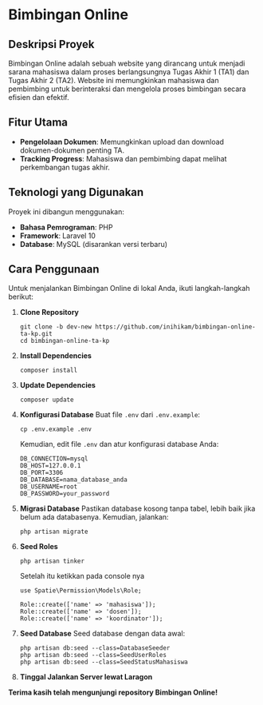 # Bimbingan Online

## Deskripsi Proyek

Bimbingan Online adalah sebuah website yang dirancang untuk menjadi sarana mahasiswa dalam proses berlangsungnya Tugas Akhir 1 (TA1) dan Tugas Akhir 2 (TA2). Website ini memungkinkan mahasiswa dan pembimbing untuk berinteraksi dan mengelola proses bimbingan secara efisien dan efektif.

## Fitur Utama

- **Pengelolaan Dokumen**: Memungkinkan upload dan download dokumen-dokumen penting TA.
- **Tracking Progress**: Mahasiswa dan pembimbing dapat melihat perkembangan tugas akhir.

## Teknologi yang Digunakan

Proyek ini dibangun menggunakan:

- **Bahasa Pemrograman**: PHP
- **Framework**: Laravel 10
- **Database**: MySQL (disarankan versi terbaru)

## Cara Penggunaan

Untuk menjalankan Bimbingan Online di lokal Anda, ikuti langkah-langkah berikut:

1. **Clone Repository**
    ```
    git clone -b dev-new https://github.com/inihikam/bimbingan-online-ta-kp.git
    cd bimbingan-online-ta-kp
    ```
2. **Install Dependencies**
    ```
    composer install
    ```
3. **Update Dependencies**
    ```
    composer update
    ```
4. **Konfigurasi Database**
    Buat file `.env` dari `.env.example`:
    ```
    cp .env.example .env
    ```
    Kemudian, edit file `.env` dan atur konfigurasi database Anda:
    ```
    DB_CONNECTION=mysql
    DB_HOST=127.0.0.1
    DB_PORT=3306
    DB_DATABASE=nama_database_anda
    DB_USERNAME=root
    DB_PASSWORD=your_password
    ```
5. **Migrasi Database**
   Pastikan database kosong tanpa tabel, lebih baik jika belum ada databasenya. Kemudian, jalankan:
    ```
    php artisan migrate
    ```
6. **Seed Roles**
   ```
   php artisan tinker
   ```
   Setelah itu ketikkan pada console nya
   ```
   use Spatie\Permission\Models\Role;

   Role::create(['name' => 'mahasiswa']);
   Role::create(['name' => 'dosen']);
   Role::create(['name' => 'koordinator']);
   ```
7. **Seed Database**
   Seed database dengan data awal:
    ```
    php artisan db:seed --class=DatabaseSeeder
    php artisan db:seed --class=SeedUserRoles
    php artisan db:seed --class=SeedStatusMahasiswa
    ```
8. **Tinggal Jalankan Server lewat Laragon**

**Terima kasih telah mengunjungi repository Bimbingan Online!**
